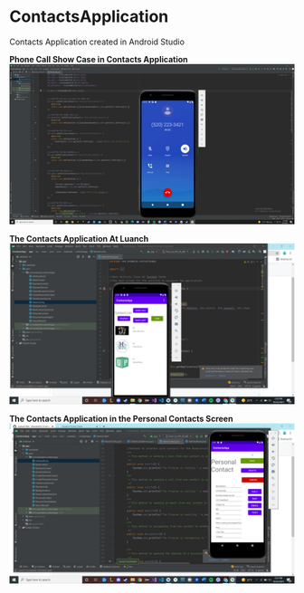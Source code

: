 # ContactsApplication
Contacts Application created in Android Studio

**Phone Call Show Case in Contacts Application**
![Phone Call](In%20Phone%20Call.png)

**The Contacts Application At Luanch**
![Main Actiity](MainActivityAtLaunch.png)

**The Contacts Application in the Personal Contacts Screen**
![Show Case of Actions](ShowCaseOfActions.png)
